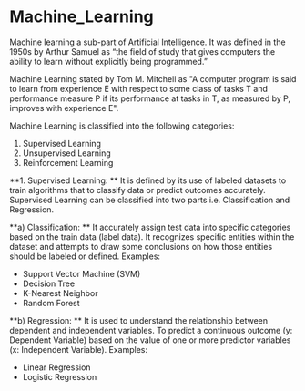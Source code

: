 # Machine_Learning
Machine learning a sub-part of Artificial Intelligence. It was defined in the 1950s by Arthur Samuel as “the field of study that gives computers the ability to learn without explicitly being programmed.”

Machine Learning stated by Tom M. Mitchell as "A computer program is said to learn from experience E with respect to some class of tasks T and performance measure P if its performance at tasks in T, as measured by P, improves with experience E".

Machine Learning is classified into the following categories:
1. Supervised Learning
2. Unsupervised Learning
3. Reinforcement Learning

**1. Supervised Learning: **
It is defined by its use of labeled datasets to train algorithms that to classify data or predict outcomes accurately.
Supervised Learning can be classified into two parts i.e. Classification and Regression.

**a) Classification: **
It accurately assign test data into specific categories based on the train data (label data). 
It recognizes specific entities within the dataset and attempts to draw some conclusions on how those entities should be labeled or defined.
Examples:
- Support Vector Machine (SVM)
- Decision Tree
- K-Nearest Neighbor 
- Random Forest

**b) Regression: **
It is used to understand the relationship between dependent and independent variables. 
To predict a continuous outcome (y: Dependent Variable) based on the value of one or more predictor variables (x: Independent Variable). 
Examples:
- Linear Regression
- Logistic Regression


